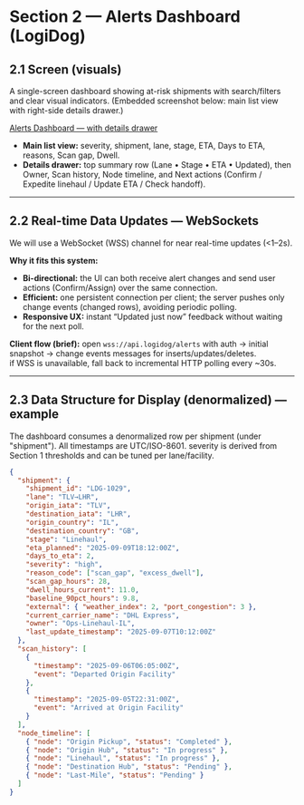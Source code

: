 # Section 2 — Alerts Dashboard (LogiDog)

## 2.1 Screen (visuals)

A single-screen dashboard showing at-risk shipments with search/filters and clear visual indicators.
(Embedded screenshot below: main list view with right-side details drawer.)

[Alerts Dashboard — with details drawer](img/Alerts-Dashboard-Drawer.png)

- **Main list view:** severity, shipment, lane, stage, ETA, Days to ETA, reasons, Scan gap, Dwell.
- **Details drawer:** top summary row (Lane • Stage • ETA • Updated), then Owner, Scan history, Node timeline, and Next actions (Confirm / Expedite linehaul / Update ETA / Check handoff).

---

## 2.2 Real-time Data Updates — WebSockets

We will use a WebSocket (WSS) channel for near real-time updates (<1–2s).

**Why it fits this system:**

- **Bi-directional:** the UI can both receive alert changes and send user actions (Confirm/Assign) over the same connection.
- **Efficient:** one persistent connection per client; the server pushes only change events (changed rows), avoiding periodic polling.
- **Responsive UX:** instant “Updated just now” feedback without waiting for the next poll.

**Client flow (brief):**
open `wss://api.logidog/alerts` with auth → initial snapshot → change events messages for inserts/updates/deletes.  
if WSS is unavailable, fall back to incremental HTTP polling every ~30s.

---

## 2.3 Data Structure for Display (denormalized) — example

The dashboard consumes a denormalized row per shipment (under "shipment"). All timestamps are UTC/ISO-8601.
severity is derived from Section 1 thresholds and can be tuned per lane/facility.

```json
{
  "shipment": {
    "shipment_id": "LDG-1029",
    "lane": "TLV→LHR",
    "origin_iata": "TLV",
    "destination_iata": "LHR",
    "origin_country": "IL",
    "destination_country": "GB",
    "stage": "Linehaul",
    "eta_planned": "2025-09-09T18:12:00Z",
    "days_to_eta": 2,
    "severity": "high",
    "reason_code": ["scan_gap", "excess_dwell"],
    "scan_gap_hours": 28,
    "dwell_hours_current": 11.0,
    "baseline_90pct_hours": 9.8,
    "external": { "weather_index": 2, "port_congestion": 3 },
    "current_carrier_name": "DHL Express",
    "owner": "Ops-Linehaul-IL",
    "last_update_timestamp": "2025-09-07T10:12:00Z"
  },
  "scan_history": [
    {
      "timestamp": "2025-09-06T06:05:00Z",
      "event": "Departed Origin Facility"
    },
    {
      "timestamp": "2025-09-05T22:31:00Z",
      "event": "Arrived at Origin Facility"
    }
  ],
  "node_timeline": [
    { "node": "Origin Pickup", "status": "Completed" },
    { "node": "Origin Hub", "status": "In progress" },
    { "node": "Linehaul", "status": "In progress" },
    { "node": "Destination Hub", "status": "Pending" },
    { "node": "Last-Mile", "status": "Pending" }
  ]
}
```